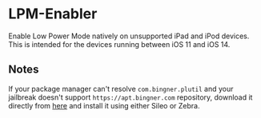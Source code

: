 # LPM-Enabler

Enable Low Power Mode natively on unsupported iPad and iPod devices. This is intended for the devices running between iOS 11 and iOS 14.

## Notes

If your package manager can't resolve `com.bingner.plutil` and your jailbreak doesn't support `https://apt.bingner.com` repository, download it directly from [here](https://apt.bingner.com/debs/1443.00/com.bingner.plutil_0.2.1_iphoneos-arm.deb) and install it using either Sileo or Zebra.

